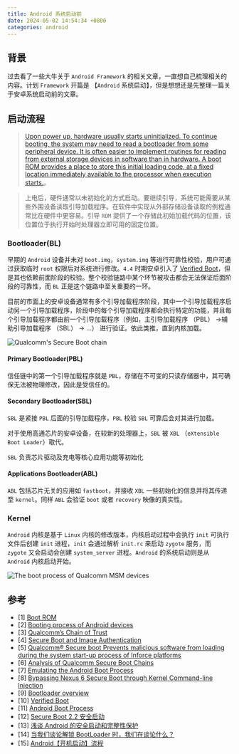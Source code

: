 ```yaml
---
title: Android 系统启动前
date: 2024-05-02 14:54:34 +0800
categories: android
---
```


## 背景

过去看了一些大牛关于 ```Android Framework``` 的相关文章，一直想自己梳理相关的内容。计划 ```Framework``` 开篇是 【```Android``` 系统启动】，但是想想还是先整理一篇关于安卓系统启动前的文章。

## 启动流程

> [Upon power up, hardware usually starts uninitialized. To continue booting, the system may need to read a bootloader from some peripheral device. It is often easier to implement routines for reading from external storage devices in software than in hardware. A boot ROM provides a place to store this initial loading code, at a fixed location immediately available to the processor when execution starts.](https://en.wikipedia.org/wiki/Boot_ROM#Purpose)。

> 上电后，硬件通常以未初始化的方式启动。要继续引导，系统可能需要从某些外围设备读取引导加载程序。在软件中实现从外部存储设备读取的例程通常比在硬件中更容易。引导 ```ROM``` 提供了一个存储此初始加载代码的位置，该位置位于执行开始时处理器立即可用的固定位置。

### Bootloader(BL)

早期的 ```Android``` 设备并未对 ```boot.img```，```system.img``` 等进行可靠性校验，用户可通过获取临时 ```root``` 权限后对系统进行修改。```4.4``` 时期安卓引入了 [Verified Boot](https://source.android.com/docs/security/features/verifiedboot)，但是其也依赖前面阶段的校验。整个校验链路中某个环节被攻击都会无法保证后面阶段的可靠性，而 ```BL``` 正是这个链路中至关重要的一环。

目前的市面上的安卓设备通常有多个引导加载程序阶段，其中一个引导加载程序启动另一个引导加载程序，阶段中的每个引导加载程序都会执行特定的功能，并且每个引导加载程序都由前一个引导加载程序（例如，主引导加载程序 （PBL） →辅助引导加载程序 （SBL） → ...） 进行验证。依此类推，直到内核加载。

![Qualcomm's Secure Boot chain](https://blog.quarkslab.com/resources/2019-10-15-qualcomm-secure-bootchains/qualcomm_secure_boot_white.png)

#### Primary Bootloader(PBL)

信任链中的第一个引导加载程序就是 ```PBL```，存储在不可变的只读存储器中，其可确保无法被物理修改，因此是受信任的。

#### Secondary Bootloader(SBL)

```SBL``` 是紧接 ```PBL``` 后面的引导加载程序，```PBL``` 校验 ```SBL``` 可靠后会对其进行加载。

对于使用高通芯片的安卓设备，在较新的处理器上，```SBL``` 被 ```XBL``` （```eXtensible Boot Loader```）取代。

```SBL``` 负责芯片驱动及充电等核心应用功能等初始化

#### Applications Bootloader(ABL)

```ABL``` 包括芯片无关的应用如 ```fastboot```，并接收 ```XBL``` 一些初始化的信息并将其传递至 ```kernel```。同样 ```ABL``` 会验证 ```boot``` 或者 ```recovery``` 映像的真实性。

### Kernel

```Android``` 内核是基于 ```Linux``` 内核的修改版本，内核启动过程中会执行 ```init``` 可执行文件后创建 ```init``` 进程，```init``` 会通过解析 ```init.rc``` 来启动 ```zygote``` 服务，而 ```zygote``` 又会启动会创建 ```system_server``` 进程。```Android``` 的系统启动则是从 ```Android``` 内核启动开始。

![The boot process of Qualcomm MSM devices](../images/post/20240502-boot-process-of-qcom-msm-devices.png)


## 参考

- [1] [Boot ROM](https://en.wikipedia.org/wiki/Boot_ROM)
- [2] [Booting process of Android devices](https://en.wikipedia.org/wiki/Booting_process_of_Android_devices)
- [3] [Qualcomm’s Chain of Trust](https://lineageos.org/engineering/Qualcomm-Firmware/)
- [4] [Secure Boot and Image Authentication](https://www.qualcomm.com/content/dam/qcomm-martech/dm-assets/documents/secure-boot-and-image-authentication-version_final.pdf)
- [5] [Qualcomm® Secure boot Prevents malicious software from loading during the system start-up process of Inforce platforms](https://www.penguinsolutions.com/company/resources/newsroom/qualcomm-secure-boot)
- [6] [Analysis of Qualcomm Secure Boot Chains](https://blog.quarkslab.com/analysis-of-qualcomm-secure-boot-chains.html)
- [7] [Emulating the Android Boot Process](https://www.osti.gov/servlets/purl/1890781)
- [8] [Bypassing Nexus 6 Secure Boot through Kernel Command-line Injection](https://alephsecurity.com/2017/05/23/nexus6-initroot/)
- [9] [Bootloader overview](https://source.android.com/docs/core/architecture/bootloader)
- [10] [Verified Boot](https://source.android.com/docs/security/features/verifiedboot)
- [11] [Android Boot Process](https://www.geeksforgeeks.org/android-boot-process/)
- [12] [Secure Boot 2.2 安全启动](https://trust.mi.com/docs/miui-security-white-paper-global/2/2)
- [13] [浅谈 Android 的安全启动和完整性保护](https://evilpan.com/2020/11/14/android-secure-boot/)
- [14] [当我们谈论解锁 BootLoader 时，我们在谈论什么？](https://weishu.me/2021/07/24/what-is-bootloader-unlock/?hmsr=joyk.com&utm_source=joyk.com&utm_medium=referral)
- [15] [Android【开机启动】流程](https://www.cnblogs.com/yuanqiangfei/p/16802086.html)